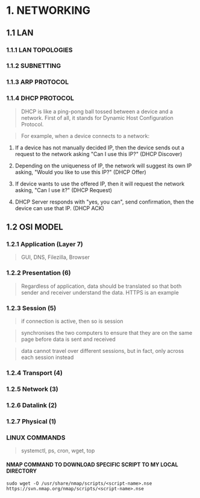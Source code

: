 # 1. NETWORKING

## 1.1 LAN

### 1.1.1 LAN TOPOLOGIES

### 1.1.2 SUBNETTING

### 1.1.3 ARP PROTOCOL

### 1.1.4 DHCP PROTOCOL

> DHCP is like a ping-pong ball tossed between a device and a network. First of all, it stands for Dynamic Host Configuration Protocol. 

> For example, when a device connects to a network:

1. If a device has not manually decided IP, then the device sends out a request to the network asking "Can I use this IP?" (DHCP Discover)

1. Depending on the uniqueness of IP, the network will suggest its own IP asking, "Would you like to use this IP?" (DHCP Offer)

1. If device wants to use the offered IP, then it will request the network asking, "Can I use it?" (DHCP Request)

1. DHCP Server responds with "yes, you can", send confirmation, then the device can use that IP. (DHCP ACK)
    
## 1.2 OSI MODEL

### 1.2.1 Application (Layer 7)

> GUI, DNS, Filezilla, Browser

### 1.2.2 Presentation (6)

> Regardless of application, data should be translated so that both sender and receiver understand the data. HTTPS is an example

### 1.2.3 Session (5)

> if connection is active, then so is session

> synchronises the two computers to ensure that they are on the same page before data is sent and received

> data cannot travel over different sessions, but in fact, only across each session instead

### 1.2.4 Transport (4)
### 1.2.5 Network (3)
### 1.2.6 Datalink (2)
### 1.2.7 Physical (1)

### LINUX COMMANDS

> systemctl, ps, cron, wget, top


#### NMAP COMMAND TO DOWNLOAD SPECIFIC SCRIPT TO MY LOCAL DIRECTORY

`sudo wget -O /usr/share/nmap/scripts/<script-name>.nse https://svn.nmap.org/nmap/scripts/<script-name>.nse`

